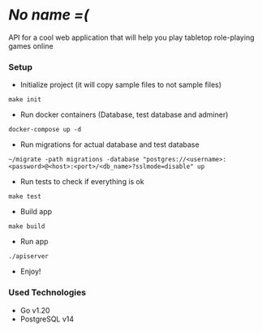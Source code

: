 # _No name =(_

API for a cool web application that will help you play tabletop role-playing games online

### Setup

- Initialize project (it will copy sample files to not sample files)

```
make init
```

- Run docker containers (Database, test database and adminer)

```
docker-compose up -d
```

- Run migrations for actual database and test database

```
~/migrate -path migrations -database "postgres://<username>:<password>@<host>:<port>/<db_name>?sslmode=disable" up
```

- Run tests to check if everything is ok

```
make test
```

- Build app

```
make build
```

- Run app

```
./apiserver
```

- Enjoy!

### Used Technologies

- Go v1.20
- PostgreSQL v14
